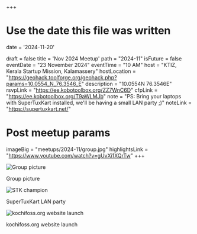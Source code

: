 +++
# Use the date this file was written
date = '2024-11-20'

draft = false
title = 'Nov 2024 Meetup'
path = "2024-11"
isFuture = false
eventDate = "23 November 2024"
eventTime = "10 AM"
host = "KTIZ, Kerala Startup Mission, Kalamassery"
hostLocation = "https://geohack.toolforge.org/geohack.php?params=10.0554_N_76.3546_E"
description = "10.0554N 76.3546E"
rsvpLink = "https://ee.kobotoolbox.org/ZZ7WnC6D"
cfpLink = "https://ee.kobotoolbox.org/T9aWLMJb"
note = "PS: Bring your laptops with SuperTuxKart installed, we'll be having a small LAN party ;)"
noteLink = "https://supertuxkart.net/"

# Post meetup params
imageBig = "meetups/2024-11/group.jpg"
highlightsLink = "https://www.youtube.com/watch?v=gUvXi1XQrTw"
+++

![Group picture](/images/meetups/2024-11/group.jpg)

Group picture

![STK champion](/images/meetups/2024-11/stk-kerala-champion-2024.jpg)

SuperTuxKart LAN party

![kochifoss.org website launch](/images/meetups/2024-11/kochifoss-website-launch.jpg)

kochifoss.org website launch